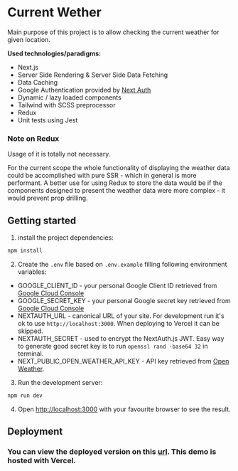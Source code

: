 # Current Wether

Main purpose of this project is to allow checking the current weather for given location.

**Used technologies/paradigms:**
- Next.js
- Server Side Rendering & Server Side Data Fetching
- Data Caching
- Google Authentication provided by [Next Auth](https://next-auth.js.org/)
- Dynamic / lazy loaded components
- Tailwind with SCSS preprocessor
- Redux 
- Unit tests using Jest 

### Note on Redux
Usage of it is totally not necessary. 

For the current scope the whole functionality of displaying the weather data could be accomplished with pure SSR - which in general is more performant. 
A better use for using Redux to store the data would be if the components designed to present the weather data were more complex - it would prevent prop drilling.

## Getting started
1. install the project dependencies:
```bash
npm install
```

2. Create the `.env` file based on `.env.example` filling following environment variables:
- GOOGLE_CLIENT_ID - your personal Google Client ID retrieved from [Google Cloud Console](https://console.cloud.google.com/)
- GOOGLE_SECRET_KEY - your personal Google secret key retrieved from [Google Cloud Console](https://console.cloud.google.com/)
- NEXTAUTH_URL - canonical URL of your site. For development run it's ok to use `http://localhost:3000`. When deploying to Vercel it can be skipped.
- NEXTAUTH_SECRET - used to encrypt the NextAuth.js JWT. Easy way to generate good secret key is to run `openssl rand -base64 32` in terminal.
- NEXT_PUBLIC_OPEN_WEATHER_API_KEY - API key retrieved from [Open Weather](https://openweathermap.org/).

3. Run the development server:
```bash
npm run dev
```

4. Open [http://localhost:3000](http://localhost:3000) with your favourite browser to see the result.


## Deployment

### You can view the deployed version on this [url](https://current-weather-six.vercel.app/). This demo is hosted with Vercel.

